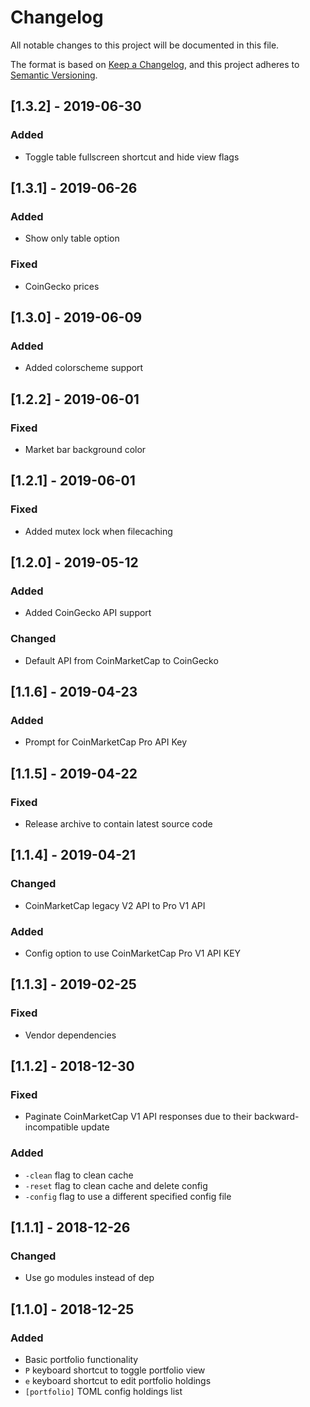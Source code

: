 # Changelog
All notable changes to this project will be documented in this file.

The format is based on [Keep a Changelog](https://keepachangelog.com/en/1.0.0/),
and this project adheres to [Semantic Versioning](https://semver.org/spec/v2.0.0.html).

## [1.3.2] - 2019-06-30
### Added
- Toggle table fullscreen shortcut and hide view flags

## [1.3.1] - 2019-06-26
### Added
- Show only table option

### Fixed
- CoinGecko prices

## [1.3.0] - 2019-06-09
### Added
- Added colorscheme support

## [1.2.2] - 2019-06-01
### Fixed
- Market bar background color

## [1.2.1] - 2019-06-01
### Fixed
- Added mutex lock when filecaching

## [1.2.0] - 2019-05-12
### Added
- Added CoinGecko API support

### Changed
- Default API from CoinMarketCap to CoinGecko

## [1.1.6] - 2019-04-23
### Added
- Prompt for CoinMarketCap Pro API Key

## [1.1.5] - 2019-04-22
### Fixed
- Release archive to contain latest source code

## [1.1.4] - 2019-04-21
### Changed
- CoinMarketCap legacy V2 API to Pro V1 API

### Added
- Config option to use CoinMarketCap Pro V1 API KEY

## [1.1.3] - 2019-02-25
### Fixed
- Vendor dependencies

## [1.1.2] - 2018-12-30
### Fixed
- Paginate CoinMarketCap V1 API responses due to their backward-incompatible update

### Added
- `-clean` flag to clean cache
- `-reset` flag to clean cache and delete config
- `-config` flag to use a different specified config file

## [1.1.1] - 2018-12-26
### Changed
- Use go modules instead of dep

## [1.1.0] - 2018-12-25
### Added
- Basic portfolio functionality
- `P` keyboard shortcut to toggle portfolio view
- `e` keyboard shortcut to edit portfolio holdings
- `[portfolio]` TOML config holdings list
